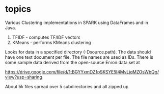 # topics
Various Clustering implementations in SPARK using DataFrames and in Java.

1. TFIDF - computes TF/IDF vectors
2. KMeans - performs KMeans clustering 

Looks for data in a specified directory (-Dsource.path). The data should have one text document per file. 
The file names are used as IDs.  There is some sample data derived from the open-source Enron data set at 

https://drive.google.com/file/d/1tBGYYxmDZ1pSKSYE5I4MvLjqMZOsWbQg/view?usp=sharing

About 5k files spread over 5 subdirectories and all zipped up.


